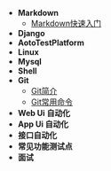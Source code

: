 - **Markdown**
  - [Markdown快速入门](Markdown/markdown快速入门.md)
- **Django**
- **AotoTestPlatform**
- **Linux**
- **Mysql**
- **Shell**
- **Git** 
  - [Git简介](Git/git简介.md)
  - [Git常用命令](Git/git常用命令.md)
- **Web Ui 自动化**
- **App Ui 自动化**
- **接口自动化**
- **常见功能测试点**
- **面试**